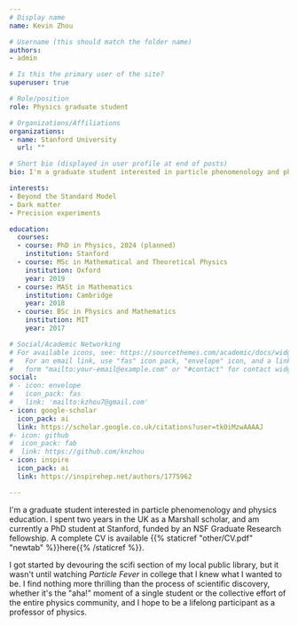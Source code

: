 ```yaml
---
# Display name
name: Kevin Zhou

# Username (this should match the folder name)
authors:
- admin

# Is this the primary user of the site?
superuser: true

# Role/position
role: Physics graduate student

# Organizations/Affiliations
organizations:
- name: Stanford University
  url: ""

# Short bio (displayed in user profile at end of posts)
bio: I'm a graduate student interested in particle phenomenology and physics education.

interests:
- Beyond the Standard Model
- Dark matter
- Precision experiments

education:
  courses:
  - course: PhD in Physics, 2024 (planned)
    institution: Stanford
  - course: MSc in Mathematical and Theoretical Physics
    institution: Oxford
    year: 2019
  - course: MASt in Mathematics
    institution: Cambridge
    year: 2018
  - course: BSc in Physics and Mathematics
    institution: MIT
    year: 2017

# Social/Academic Networking
# For available icons, see: https://sourcethemes.com/academic/docs/widgets/#icons
#   For an email link, use "fas" icon pack, "envelope" icon, and a link in the
#   form "mailto:your-email@example.com" or "#contact" for contact widget.
social:
# - icon: envelope
#   icon_pack: fas
#   link: 'mailto:kzhou7@gmail.com'
- icon: google-scholar
  icon_pack: ai
  link: https://scholar.google.co.uk/citations?user=tk0iMzwAAAAJ
#- icon: github
#  icon_pack: fab
#  link: https://github.com/knzhou
- icon: inspire
  icon_pack: ai
  link: https://inspirehep.net/authors/1775962

---
```


I'm a graduate student interested in particle phenomenology and physics education. I spent two years in the UK as a Marshall scholar, and am currently a PhD student at Stanford, funded by an NSF Graduate Research fellowship. A complete CV is available {{% staticref "other/CV.pdf" "newtab" %}}here{{% /staticref %}}. 

I got started by devouring the scifi section of my local public library, but it wasn't until watching *Particle Fever* in college that I knew what I wanted to be. I find nothing more thrilling than the process of scientific discovery, whether it's the "aha!" moment of a single student or the collective effort of the entire physics community, and I hope to be a lifelong participant as a professor of physics.
